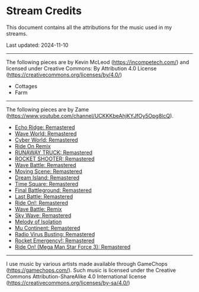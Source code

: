 # Stream Credits

This document contains all the attributions for the music used in my streams.

Last updated: 2024-11-10

---

The following pieces are by Kevin McLeod (https://incompetech.com/) and licensed under Creative Commons: By Attribution 4.0 License (https://creativecommons.org/licenses/by/4.0/)

* Cottages
* Farm

---

The following pieces are by Zame (https://www.youtube.com/channel/UCKKKbeAhjKYJfOy5Opg8lcQ).

* [Echo Ridge: Remastered](https://www.youtube.com/watch?v=ahCLKU6zFUY)
* [Wave World: Remastered](https://www.youtube.com/watch?v=rVemYwBvpek)
* [Cyber World: Remastered](https://www.youtube.com/watch?v=bGamdqv1CQM)
* [Ride On Remix](https://www.youtube.com/watch?v=RzTv4_JCydY)
* [RUNAWAY TRUCK: Remastered](https://www.youtube.com/watch?v=Csgguluyo0E)
* [ROCKET SHOOTER: Remastered](https://www.youtube.com/watch?v=P570rnubRNU)
* [Wave Battle: Remastered](https://www.youtube.com/watch?v=RIrZM-P2sCI)
* [Moving Scene: Remastered](https://www.youtube.com/watch?v=WWv94aaUnnc)
* [Dream Island: Remastered](https://www.youtube.com/watch?v=KBKrhzrSZDw)
* [Time Square: Remastered](https://www.youtube.com/watch?v=UFlgqIauy2g)
* [Final Battleground: Remastered](https://www.youtube.com/watch?v=Xcx0hWv2Iuk)
* [Last Battle: Remastered](https://www.youtube.com/watch?v=o9XzhFPb6rE)
* [Ride On!: Remastered](https://www.youtube.com/watch?v=WpwZiLUEsWg)
* [Wave Battle: Remix](https://www.youtube.com/watch?v=DtHsZp2Ow-8)
* [Sky Wave: Remastered](https://www.youtube.com/watch?v=JteKqJbN4fg)
* [Melody of Isolation](https://www.youtube.com/watch?v=eRetRa3Qn-s)
* [Mu Continent: Remastered](https://www.youtube.com/watch?v=8UQt40k4WmE)
* [Radio Virus Busting: Remastered](https://www.youtube.com/watch?v=ceLLFeVEKZI)
* [Rocket Emergency!: Remastered](https://www.youtube.com/watch?v=IBSZ6i_FmLU)
* [Ride On! (Mega Man Star Force 3): Remastered](https://www.youtube.com/watch?v=KyCClUyzIP4)

---

I use music by various artists made available through GameChops (https://gamechops.com/). Such music is licensed under the Creative Commons Attribution-ShareAlike 4.0 International license (https://creativecommons.org/licenses/by-sa/4.0/)
